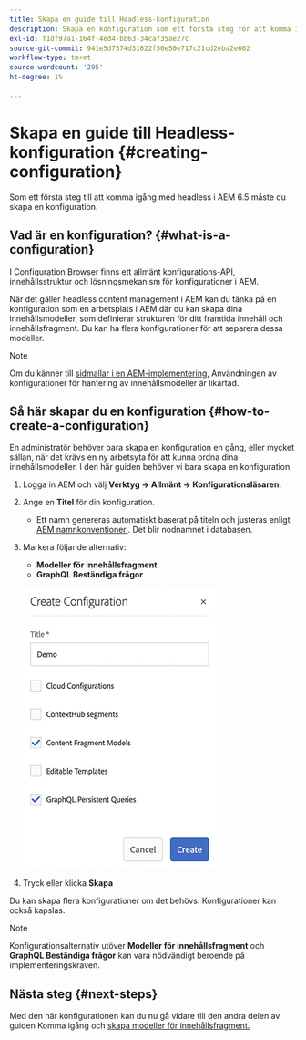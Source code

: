 ```yaml
---
title: Skapa en guide till Headless-konfiguration
description: Skapa en konfiguration som ett första steg för att komma igång med headless i AEM 6.5.
exl-id: f1df97a1-164f-4ed4-bb63-34caf35ae27c
source-git-commit: 941e5d7574d31622f50e50e717c21cd2eba2e602
workflow-type: tm+mt
source-wordcount: '295'
ht-degree: 1%

---
```


# Skapa en guide till Headless-konfiguration {#creating-configuration}

Som ett första steg till att komma igång med headless i AEM 6.5 måste du skapa en konfiguration.

## Vad är en konfiguration? {#what-is-a-configuration}

I Configuration Browser finns ett allmänt konfigurations-API, innehållsstruktur och lösningsmekanism för konfigurationer i AEM.

När det gäller headless content management i AEM kan du tänka på en konfiguration som en arbetsplats i AEM där du kan skapa dina innehållsmodeller, som definierar strukturen för ditt framtida innehåll och innehållsfragment. Du kan ha flera konfigurationer för att separera dessa modeller.

>[!NOTE]
>
>Om du känner till [sidmallar i en AEM-implementering,](/help/sites-authoring/templates.md) Användningen av konfigurationer för hantering av innehållsmodeller är likartad.

## Så här skapar du en konfiguration {#how-to-create-a-configuration}

En administratör behöver bara skapa en konfiguration en gång, eller mycket sällan, när det krävs en ny arbetsyta för att kunna ordna dina innehållsmodeller. I den här guiden behöver vi bara skapa en konfiguration.

1. Logga in AEM och välj **Verktyg -> Allmänt -> Konfigurationsläsaren**.
1. Ange en **Titel** för din konfiguration.
   * Ett namn genereras automatiskt baserat på titeln och justeras enligt [AEM namnkonventioner.](/help/sites-developing/naming-conventions.md). Det blir nodnamnet i databasen.
1. Markera följande alternativ:
   * **Modeller för innehållsfragment**
   * **GraphQL Beständiga frågor**

   ![Skapa konfiguration](assets/create-configuration.png)

1. Tryck eller klicka **Skapa**

Du kan skapa flera konfigurationer om det behövs. Konfigurationer kan också kapslas.

>[!NOTE]
>
>Konfigurationsalternativ utöver **Modeller för innehållsfragment** och **GraphQL Beständiga frågor** kan vara nödvändigt beroende på implementeringskraven.

## Nästa steg {#next-steps}

Med den här konfigurationen kan du nu gå vidare till den andra delen av guiden Komma igång och [skapa modeller för innehållsfragment.](create-content-model.md)

<!--
>[!TIP]
>
>For complete details about the Configuration Browser, [see the Configuration Browser documentation.](/help/sites-developing/configurations.md)
-->

